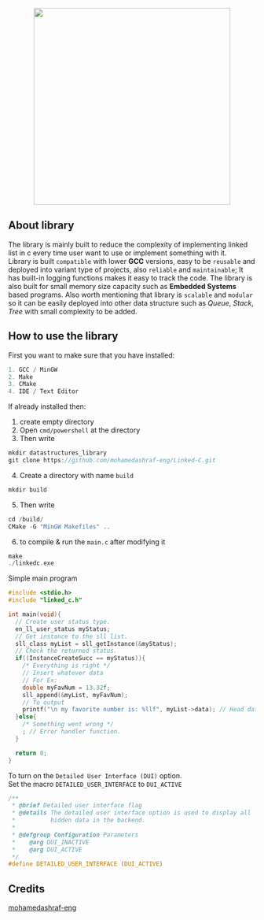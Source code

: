 <p align="center">
  <img width="400" height="400" src="https://j.top4top.io/p_2562ucj861.png">
</p>

## About library  
The library is mainly built to reduce the complexity of implementing linked list in c every time user want to use or implement something with it.  
Library is built `compatible` with lower **GCC** versions, easy to be `reusable` and deployed into variant type of projects, also `reliable` and `maintainable`; It has built-in logging functions makes it easy to track the code. The library is also built for small memory size capacity such as **Embedded Systems** based programs. Also worth mentioning that library is `scalable` and `modular` so it can be easily deployed into other data structure such as *Queue*, *Stack*, *Tree* with small complexity to be added.

## How to use the library
First you want to make sure that you have installed:  
```c
1. GCC / MinGW
2. Make
3. CMake
4. IDE / Text Editor
```
If already installed then:  
1. create empty directory
2. Open `cmd/powershell` at the directory
3. Then write
```c
mkdir datastructures_library
git clone https://github.com/mohamedashraf-eng/Linked-C.git
```
4. Create a directory with name `build`
```c
mkdir build
```
5. Then write
```c
cd /build/
CMake -G "MinGW Makefiles" .. 
```
6. to compile & run the `main.c` after modifying it
```c
make
./linkedc.exe
```
Simple main program  
```c
#include <stdio.h>
#include "linked_c.h"

int main(void){
  // Create user status type.
  en_ll_user_status myStatus;
  // Get instance to the sll list.
  sll_class myList = sll_getInstance(&myStatus);
  // Check the returned status.
  if((InstanceCreateSucc == myStatus)){
    /* Everything is right */
    // Insert whatever data 
    // For Ex:
    double myFavNum = 13.32f;
    sll_append(&myList, myFavNum);
    // To output
    printf("\n my favorite number is: %llf", myList->data); // Head data.
  }else{
    /* Something went wrong */
    ; // Error handler function.
  } 

  return 0;
}
```
To turn on the `Detailed User Interface (DUI)` option.  
Set the macro `DETAILED_USER_INTERFACE` to `DUI_ACTIVE`
```c
/**
 * @brief Detailed user interface flag
 * @details The detailed user interface option is used to display all
 *          hidden data in the backend.
 *
 * @defgroup Configuration Parameters
 *    @arg DUI_INACTIVE
 *    @arg DUI_ACTIVE
 */
#define DETAILED_USER_INTERFACE (DUI_ACTIVE)
```

## Credits
[mohamedashraf-eng](https://github.com/mohamedashraf-eng)